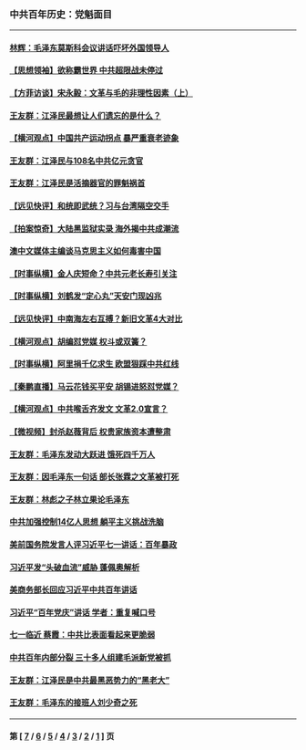 ### 中共百年历史：党魁面目
---
#### [林辉：毛泽东莫斯科会议讲话吓坏外国领导人](../../pages/nf1176107/n13917931.md?10010430) 
#### [【思想领袖】欲称霸世界 中共超限战未停过](../../pages/nf1176107/n13745142.md?10010430) 
#### [【方菲访谈】宋永毅：文革与毛的非理性因素（上）](../../pages/nf1176107/n13469956.md?10010430) 
#### [王友群：江泽民最想让人们遗忘的是什么？](../../pages/nf1176107/n13408949.md?10010430) 
#### [【横河观点】中国共产运动拐点 暴严重衰老迹象](../../pages/nf1176107/n13388333.md?10010430) 
#### [王友群：江泽民与108名中共亿元贪官](../../pages/nf1176107/n13352358.md?10010430) 
#### [王友群：江泽民是活摘器官的罪魁祸首](../../pages/nf1176107/n13336903.md?10010430) 
#### [【远见快评】和统即武统？习与台湾隔空交手](../../pages/nf1176107/n13297739.md?10010430) 
#### [【拍案惊奇】大陆黑监狱实录 海外揭中共成潮流](../../pages/nf1176107/n13288853.md?10010430) 
#### [澳中文媒体主编谈马克思主义如何毒害中国](../../pages/nf1176107/n13257387.md?10010430) 
#### [【时事纵横】金人庆短命？中共元老长寿引关注](../../pages/nf1176107/n13217934.md?10010430) 
#### [【时事纵横】刘鹤发“定心丸”天安门现凶兆](../../pages/nf1176107/n13215416.md?10010430) 
#### [【远见快评】中南海左右互搏？新旧文革4大对比](../../pages/nf1176107/n13214745.md?10010430) 
#### [【横河观点】胡编怼党媒 权斗或双簧？](../../pages/nf1176107/n13210864.md?10010430) 
#### [【时事纵横】阿里捐千亿求生 欧盟狠踩中共红线](../../pages/nf1176107/n13206431.md?10010430) 
#### [【秦鹏直播】马云花钱买平安 胡锡进怒怼党媒？](../../pages/nf1176107/n13206392.md?10010430) 
#### [【横河观点】中共喉舌齐发文 文革2.0宣言？](../../pages/nf1176107/n13201248.md?10010430) 
#### [【微视频】封杀赵薇背后 权贵家族资本遭整肃](../../pages/nf1176107/n13197798.md?10010430) 
#### [王友群：毛泽东发动大跃进 饿死四千万人](../../pages/nf1176107/n13177158.md?10010430) 
#### [王友群：因毛泽东一句话 部长张霖之文革被打死](../../pages/nf1176107/n13161711.md?10010430) 
#### [王友群：林彪之子林立果论毛泽东](../../pages/nf1176107/n13128622.md?10010430) 
#### [中共加强控制14亿人思想 躺平主义挑战洗脑](../../pages/nf1176107/n13094299.md?10010430) 
#### [美前国务院发言人评习近平七一讲话：百年暴政](../../pages/nf1176107/n13066986.md?10010430) 
#### [习近平发“头破血流”威胁 蓬佩奥解析](../../pages/nf1176107/n13063604.md?10010430) 
#### [美商务部长回应习近平中共百年讲话](../../pages/nf1176107/n13062903.md?10010430) 
#### [习近平“百年党庆”讲话 学者：重复喊口号](../../pages/nf1176107/n13061411.md?10010430) 
#### [七一临近 蔡霞：中共比表面看起来更脆弱](../../pages/nf1176107/n13056418.md?10010430) 
#### [中共百年内部分裂 三十多人组建毛派新党被抓](../../pages/nf1176107/n13044023.md?10010430) 
#### [王友群：江泽民是中共最黑恶势力的“黑老大”](../../pages/nf1176107/n13022180.md?10010430) 
#### [王友群：毛泽东的接班人刘少奇之死](../../pages/nf1176107/n12991772.md?10010430) 

---
#### 第 [ [7](./7.md?10010430) / [6](./6.md?10010430) / [5](./5.md?10010430) / [4](./4.md?10010430) / [3](./3.md?10010430) / [2](./2.md?10010430) / [1](./1.md?10010430) ] 页
